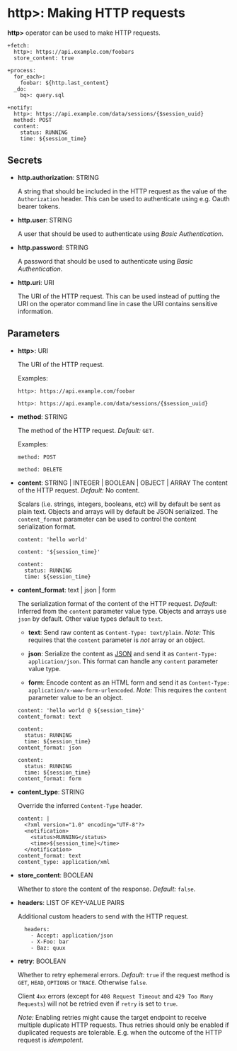 # http>: Making HTTP requests

**http>** operator can be used to make HTTP requests.

```
+fetch:
  http>: https://api.example.com/foobars
  store_content: true

+process:
  for_each>:
    foobar: ${http.last_content}
  _do:
    bq>: query.sql
```

```
+notify:
  http>: https://api.example.com/data/sessions/{$session_uuid}
  method: POST
  content:
    status: RUNNING
    time: ${session_time}
```

## Secrets

* **http.authorization**: STRING

  A string that should be included in the HTTP request as the value of the `Authorization` header. This can be used to authenticate using e.g. Oauth bearer tokens.

* **http.user**: STRING

  A user that should be used to authenticate using *Basic Authentication*.

* **http.password**: STRING

  A password that should be used to authenticate using *Basic Authentication*.

* **http.uri**: URI

  The URI of the HTTP request. This can be used instead of putting the URI on the operator command line in case the URI contains sensitive information.

## Parameters

* **http>**: URI

  The URI of the HTTP request.

  Examples:

  ```
  http>: https://api.example.com/foobar
  ```

  ```
  http>: https://api.example.com/data/sessions/{$session_uuid}
  ```

* **method**: STRING

  The method of the HTTP request. *Default:* `GET`.

  Examples:

  ```
  method: POST
  ```

  ```
  method: DELETE
  ```

* **content**: STRING | INTEGER | BOOLEAN | OBJECT | ARRAY
  The content of the HTTP request. *Default:* No content.

  Scalars (i.e. strings, integers, booleans, etc) will by default be sent as plain text. Objects and arrays will by default be JSON serialized. The `content_format` parameter can be used to control the content serialization format.

  ```
  content: 'hello world'
  ```

  ```
  content: '${session_time}'
  ```

  ```
  content:
    status: RUNNING
    time: ${session_time}
  ```

* **content_format**: text | json | form

  The serialization format of the content of the HTTP request. *Default:* Inferred from the `content` parameter value type. Objects and arrays use `json` by default. Other value types default to `text`.

  * **text**: Send raw content as `Content-Type: text/plain`. *Note:* This requires that the `content` parameter is _not_ array or an object.

  * **json**: Serialize the content as [JSON](http://json.org/) and send it as `Content-Type: application/json`. This format can handle any `content` parameter value type.

  * **form**: Encode content as an HTML form and send it as `Content-Type: application/x-www-form-urlencoded`. *Note:* This requires the `content` parameter value to be an object.

  ```
  content: 'hello world @ ${session_time}'
  content_format: text
  ```

  ```
  content:
    status: RUNNING
    time: ${session_time}
  content_format: json
  ```

  ```
  content:
    status: RUNNING
    time: ${session_time}
  content_format: form
  ```

* **content_type**: STRING

  Override the inferred `Content-Type` header.

  ```
  content: |
    <?xml version="1.0" encoding="UTF-8"?>
    <notification>
      <status>RUNNING</status>
      <time>${session_time}</time>
    </notification>
  content_format: text
  content_type: application/xml
  ```

* **store_content**: BOOLEAN

  Whether to store the content of the response. *Default:* `false`.

* **headers**: LIST OF KEY-VALUE PAIRS

  Additional custom headers to send with the HTTP request.

  ```
    headers:
      - Accept: application/json
      - X-Foo: bar
      - Baz: quux
  ```

* **retry**: BOOLEAN

  Whether to retry ephemeral errors. *Default:* `true` if the request method is `GET`, `HEAD`, `OPTIONS` or `TRACE`. Otherwise `false`.

  Client `4xx` errors (except for `408 Request Timeout` and `429 Too Many Requests`) will not be retried even if `retry` is set to `true`.

  *Note:* Enabling retries might cause the target endpoint to receive multiple duplicate HTTP requests. Thus retries should only be enabled if duplicated requests are tolerable. E.g. when the outcome of the HTTP request is *idempotent*.

